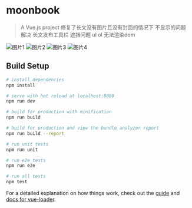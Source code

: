 # moonbook

> A Vue.js project 
> 修复了长文没有图片且没有封面的情况下 不显示的问题
> 解决 长文发布工具栏 遮挡问题  ul ol 无法渲染dom

![图片1](https://oss-hys.oss-cn-hangzhou.aliyuncs.com/readme/QQ%E6%88%AA%E5%9B%BE20190131183242.png)
![图片2](https://oss-hys.oss-cn-hangzhou.aliyuncs.com/readme/QQ%E6%88%AA%E5%9B%BE20190131183439.png)
![图片3](https://oss-hys.oss-cn-hangzhou.aliyuncs.com/readme/QQ%E6%88%AA%E5%9B%BE20190131183927.png)
![图片4](https://oss-hys.oss-cn-hangzhou.aliyuncs.com/readme/QQ%E6%88%AA%E5%9B%BE20190131183955.png)
## Build Setup

``` bash
# install dependencies
npm install

# serve with hot reload at localhost:8080
npm run dev

# build for production with minification
npm run build

# build for production and view the bundle analyzer report
npm run build --report

# run unit tests
npm run unit

# run e2e tests
npm run e2e

# run all tests
npm test
```

For a detailed explanation on how things work, check out the [guide](http://vuejs-templates.github.io/webpack/) and [docs for vue-loader](http://vuejs.github.io/vue-loader).
